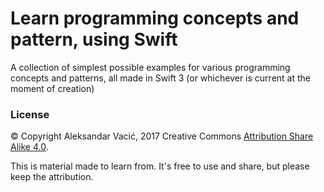 # Learn programming concepts and pattern, using Swift
A collection of simplest possible examples for various programming concepts and patterns, all made in Swift 3 (or whichever is current at the moment of creation)



### License

© Copyright Aleksandar Vacić, 2017
Creative Commons [Attribution Share Alike 4.0](https://choosealicense.com/licenses/cc-by-sa-4.0/).

This is material made to learn from. It's free to use and share, but please keep the attribution.